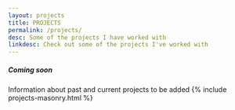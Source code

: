 ```yaml
---
layout: projects
title: PROJECTS
permalink: /projects/
desc: Some of the projects I have worked with
linkdesc: Check out some of the projects I've worked with
---
```

##### Coming soon
Information about past and current projects to be added
{% include projects-masonry.html %}